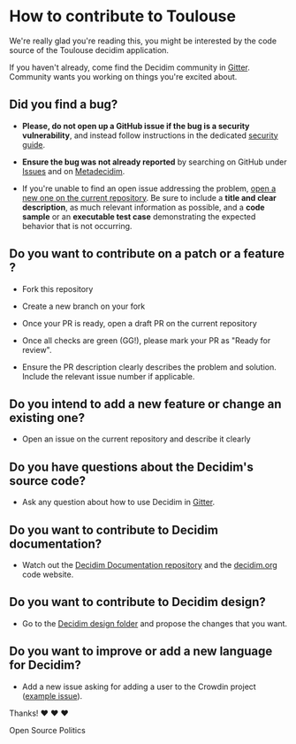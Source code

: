   # How to contribute to Toulouse

We're really glad you're reading this, you might be interested by the code source of the Toulouse decidim application.

If you haven't already, come find the Decidim community in [Gitter](https://gitter.im/decidim/decidim). Community wants you working on things you're excited about.

## Did you find a bug?

* **Please, do not open up a GitHub issue if the bug is a security vulnerability**, and instead follow instructions in the dedicated [security guide](./docs/SECURITY.md).

* **Ensure the bug was not already reported** by searching on GitHub under [Issues](https://github.com/decidim/decidim/issues) and on [Metadecidim](https://meta.decidim.org/processes/bug-report/f/210/proposals).

* If you're unable to find an open issue addressing the problem, [open a new one on the current repository](https://github.com/OpenSourcePolitics/decidim-tou). Be sure to include a **title and clear description**, as much relevant information as possible, and a **code sample** or an **executable test case** demonstrating the expected behavior that is not occurring.

## Do you want to contribute on a patch or a feature ?

* Fork this repository
* Create a new branch on your fork
* Once your PR is ready, open a draft PR on the current repository
* Once all checks are green (GG!), please mark your PR as "Ready for review".

* Ensure the PR description clearly describes the problem and solution. Include the relevant issue number if applicable.

## Do you intend to add a new feature or change an existing one?

* Open an issue on the current repository and describe it clearly

## Do you have questions about the Decidim's source code?

* Ask any question about how to use Decidim in [Gitter](https://gitter.im/decidim/decidim).

## Do you want to contribute to Decidim documentation?

* Watch out the [Decidim Documentation repository](https://github.com/decidim/docs.decidim.org) and the [decidim.org](https://github.com/decidim/decidim.org) code website.

## Do you want to contribute to Decidim design?

* Go to the [Decidim design folder](https://github.com/decidim/decidim/tree/master/decidim_app-design) and propose the changes that you want.

## Do you want to improve or add a new language for Decidim?

* Add a new issue asking for adding a user to the Crowdin project ([example issue](https://github.com/decidim/decidim/issues/2073)).

Thanks! :heart: :heart: :heart:

Open Source Politics

